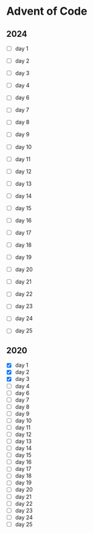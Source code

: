 # Advent of Code

## 2024
* [ ] day 1
* [ ] day 2
* [ ] day 3
* [ ] day 4
* [ ] day 6
* [ ] day 7
* [ ] day 8
* [ ] day 9
* [ ] day 10
* [ ] day 11
* [ ] day 12
* [ ] day 13
* [ ] day 14
* [ ] day 15
* [ ] day 16
* [ ] day 17
* [ ] day 18
* [ ] day 19
* [ ] day 20
* [ ] day 21
* [ ] day 22
* [ ] day 23
* [ ] day 24
* [ ] day 25


## 2020
* [X] day 1
* [X] day 2
* [X] day 3
* [ ] day 4
* [ ] day 6
* [ ] day 7
* [ ] day 8
* [ ] day 9
* [ ] day 10
* [ ] day 11
* [ ] day 12
* [ ] day 13
* [ ] day 14
* [ ] day 15
* [ ] day 16
* [ ] day 17
* [ ] day 18
* [ ] day 19
* [ ] day 20
* [ ] day 21
* [ ] day 22
* [ ] day 23
* [ ] day 24
* [ ] day 25
